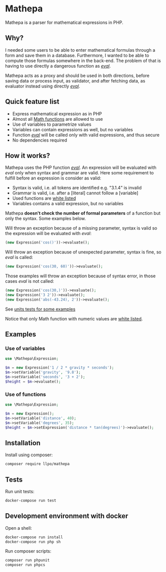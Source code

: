 
# Mathepa

Mathepa is a parser for mathematical expressions in PHP.

## Why?

I needed some users to be able to enter mathematical formulas through a form
and save them in a database. Furthermore, I wanted to be able to compute
those formulas somewhere in the back-end. The problem of that is having to use
directly a dangerous function as _[eval][1]_.

Mathepa acts as a proxy and should be used in both directions, before
saving data or process input, as validator, and after fetching data, as
evaluator instead using directly _[eval][1]_.

[1]: http://php.net/eval

## Quick feature list

- Express mathematical expression as in PHP
- Almost all [Math functions](src/Mathepa/Lexer.php) are allowed to use
- Use of variables to parametrize values
- Variables can contain expressions as well, but no variables
- Function _[eval][1]_ will be called only with valid expressions, and thus
secure
- No dependencies required

## How it works?

Mathepa uses the PHP function _[eval][1]_. An expression will be evaluated
with _eval_ only when syntax and grammar are valid. Here some requirement to
fulfill before an expression is consider as valid:

- Syntax is valid, i.e. all tokens are identified e.g. "3.1.4" is invalid
- Grammar is valid, i.e. after a [literal] cannot follow a [variable]
- Used functions are [white listed](src/Mathepa/Lexer.php)
- Variables contains a valid expression, but no variables

Mathepa **doesn't check the number of formal parameters** of a function but
only the syntax. Some examples below.

Will throw an exception because of a missing parameter, syntax is valid so the
expression will be evaluated with _eval_:

```php
(new Expression('cos()'))->evaluate();
```

Will throw an exception because of unexpected parameter, syntax is fine,
so _eval_ is called:

```php
(new Expression('cos(30, 60)'))->evaluate();
```

Those examples will throw an exception because of syntax error, in those
cases _eval_ is not called:

```php
(new Expression('cos(30,)'))->evaluate();
(new Expression('3 2'))->evaluate();
(new Expression('abs(-43.24), 2'))->evaluate();
```

See [units tests for some examples](test/)

Notice that only Math function with numeric values are [white listed][lexer].

[lexer]: src/Mathepa/Lexer.php

## Examples

### Use of variables

```php
use \Mathepa\Expression;

$m = new Expression('1 / 2 * gravity * seconds');
$m->setVariable('gravity', '9.8');
$m->setVariable('seconds', '3 + 2');
$height = $m->evaluate();
```

### Use of functions

```php
use \Mathepa\Expression;

$m = new Expression();
$m->setVariable('distance', 40);
$m->setVariable('degrees', 35);
$height = $m->setExpression('distance * tan(degrees)')->evaluate();
```

## Installation

Install using composer:

```bash
composer require llpo/mathepa
```

## Tests

Run unit tests:

```bash
docker-compose run test
```

## Development environment with docker

Open a shell:

```bash
docker-compose run install
docker-compose run php sh
```

Run composer scripts:

```bash
composer run phpunit
composer run phpcs
```
